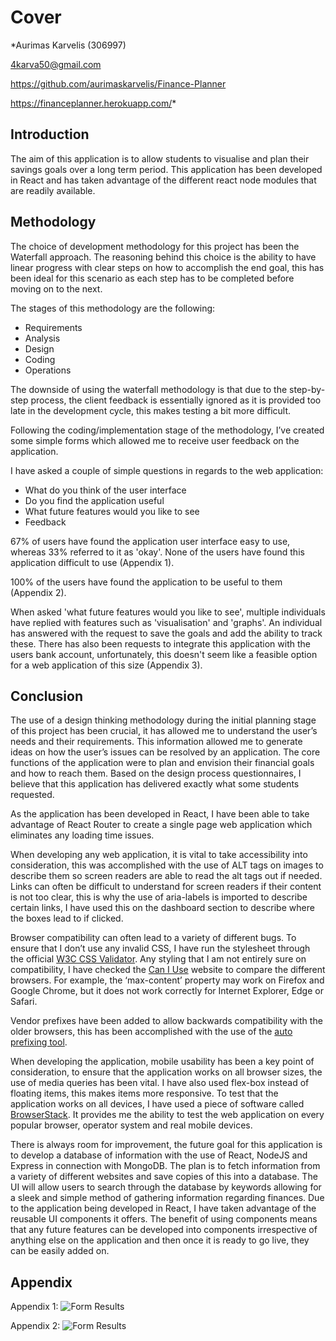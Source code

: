
# Cover

*Aurimas Karvelis (306997)

4karva50@gmail.com

https://github.com/aurimaskarvelis/Finance-Planner

https://financeplanner.herokuapp.com/*

  

## Introduction

The aim of this application is to allow students to visualise and plan their savings goals over a long term period. This application has been developed in React and has taken advantage of the different react node modules that are readily available.

  

## Methodology

The choice of development methodology for this project has been the Waterfall approach. The reasoning behind this choice is the ability to have linear progress with clear steps on how to accomplish the end goal, this has been ideal for this scenario as each step has to be completed before moving on to the next.

  The stages of this methodology are the following:
- Requirements
- Analysis
- Design
- Coding
- Operations

The downside of using the waterfall methodology is that due to the step-by-step process, the client feedback is essentially ignored as it is provided too late in the development cycle, this makes testing a bit more difficult. 

Following the coding/implementation stage of the methodology, I’ve created some simple forms which allowed me to receive user feedback on the application.

  

I have asked a couple of simple questions in regards to the web application:

-   What do you think of the user interface
-   Do you find the application useful
-   What future features would you like to see
-   Feedback
    

  

67% of users have found the application user interface easy to use, whereas 33% referred to it as 'okay'. None of the users have found this application difficult to use (Appendix 1).

  

100% of the users have found the application to be useful to them (Appendix 2).

  

When asked 'what future features would you like to see', multiple individuals have replied with features such as 'visualisation' and 'graphs'. An individual has answered with the request to save the goals and add the ability to track these. There has also been requests to integrate this application with the users bank account, unfortunately, this doesn't seem like a feasible option for a web application of this size (Appendix 3).

  

## Conclusion

The use of a design thinking methodology during the initial planning stage of this project has been crucial, it has allowed me to understand the user’s needs and their requirements. This information allowed me to generate ideas on how the user’s issues can be resolved by an application. The core functions of the application were to plan and envision their financial goals and how to reach them. Based on the design process questionnaires, I believe that this application has delivered exactly what some students requested.

  

As the application has been developed in React, I have been able to take advantage of React Router to create a single page web application which eliminates any loading time issues.

  

When developing any web application, it is vital to take accessibility into consideration, this was accomplished with the use of ALT tags on images to describe them so screen readers are able to read the alt tags out if needed. Links can often be difficult to understand for screen readers if their content is not too clear, this is why the use of aria-labels is imported to describe certain links, I have used this on the dashboard section to describe where the boxes lead to if clicked.

  

Browser compatibility can often lead to a variety of different bugs. To ensure that I don’t use any invalid CSS, I have run the stylesheet through the official [W3C CSS Validator](https://jigsaw.w3.org/css-validator/). Any styling that I am not entirely sure on compatibility, I have checked the [Can I Use](http://caniuse.com) website to compare the different browsers. For example, the ‘max-content’ property may work on Firefox and Google Chrome, but it does not work correctly for Internet Explorer, Edge or Safari.

  

Vendor prefixes have been added to allow backwards compatibility with the older browsers, this has been accomplished with the use of the [auto prefixing tool](https://autoprefixer.github.io/).

  

When developing the application, mobile usability has been a key point of consideration, to ensure that the application works on all browser sizes, the use of media queries has been vital. I have also used flex-box instead of floating items, this makes items more responsive. To test that the application works on all devices, I have used a piece of software called [BrowserStack](https://www.browserstack.com/). It provides me the ability to test the web application on every popular browser, operator system and real mobile devices.

  

There is always room for improvement, the future goal for this application is to develop a database of information with the use of React, NodeJS and Express in connection with MongoDB. The plan is to fetch information from a variety of different websites and save copies of this into a database. The UI will allow users to search through the database by keywords allowing for a sleek and simple method of gathering information regarding finances. Due to the application being developed in React, I have taken advantage of the reusable UI components it offers. The benefit of using components means that any future features can be developed into components irrespective of anything else on the application and then once it is ready to go live, they can be easily added on.

## Appendix

Appendix 1:
![Form Results](https://i.imgur.com/wpQBClz.png)

Appendix 2:
![Form Results](https://i.imgur.com/Nq5hHAT.png)